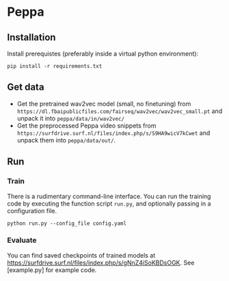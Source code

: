 # Peppa

## Installation

Install prerequistes (preferably inside a virtual python environment):
```
pip install -r requirements.txt
```


## Get data

- Get the pretrained wav2vec model (small, no finetuning) from `https://dl.fbaipublicfiles.com/fairseq/wav2vec/wav2vec_small.pt` and unpack it into `peppa/data/in/wav2vec/`
- Get the preprocessed Peppa video snippets from `https://surfdrive.surf.nl/files/index.php/s/S9HA9wicV7kCwet` and unpack them into `peppa/data/out/`.


## Run

### Train
There is a rudimentary command-line interface. You can run the training code by executing the function script `run.py`, and optionally passing 
in a configuration file.
```
python run.py --config_file config.yaml
```

### Evaluate
You can find saved checkpoints of trained models at https://surfdrive.surf.nl/files/index.php/s/gNnZ4iSoKBDsOGK. 
See [example.py] for example code.
